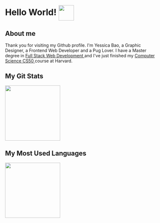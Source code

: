# Hello World! <img align='center' src="https://media.giphy.com/media/v4f7aVLX1EoAU/giphy.gif" width="50">
## About me

Thank you for visiting my Github profile. I'm Yessica Bao, a Graphic Designer, a Frontend Web Developer and a Pug Lover. I have a Master degree in <a href ="https://www.threepoints.com/es/master-en-full-stack-web-development">  Full Stack Web Development </a> and I've just finished my <a href="https://certificates.cs50.io/9befc22f-09c4-41b3-90e3-8d9245de3370.pdf?size=letter">Computer Science CS50 </a> course at Harvard.

## My Git Stats
<img height="180em" src="https://github-readme-stats.vercel.app/api?username=pepiyu&show_icons=true&hide_border=true&&count_private=true&include_all_commits=true&theme=dark" />

## My Most Used Languages

<img height="180em" src="https://github-readme-stats.vercel.app/api/top-langs/?username=pepiyu&langs_count=8&layout=compact&theme=dark" />
